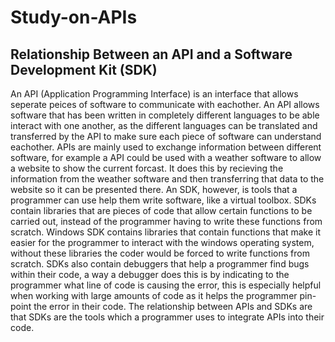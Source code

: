 # Study-on-APIs

## Relationship Between an API and a Software Development Kit (SDK)
An API (Application Programming Interface) is an interface that allows seperate peices of software to communicate with eachother. An API allows software that has been written in completely different languages to be able interact with one another, as the different languages can be translated and transferred by the API to make sure each piece of software can understand eachother. APIs are mainly used to exchange information between different software, for example a API could be used with a weather software to allow a website to show the current forcast. It does this by recieving the information from the weather software and then transferring that data to the website so it can be presented there. An SDK, however, is tools that a programmer can use help them write software, like a virtual toolbox. SDKs contain libraries that are pieces of code that allow certain functions to be carried out, instead of the programmer having to write these functions from scratch. Windows SDK contains libraries that contain functions that make it easier for the programmer to interact with the windows operating system, without these libraries the coder would be forced to write functions from scratch. SDKs also contain debuggers that help a programmer find bugs within their code, a way a debugger does this is by indicating to the programmer what line of code is causing the error, this is especially helpful when working with large amounts of code as it helps the programmer pin-point the error in their code. The relationship between APIs and SDKs are that SDKs are the tools which a programmer uses to integrate APIs into their code.
